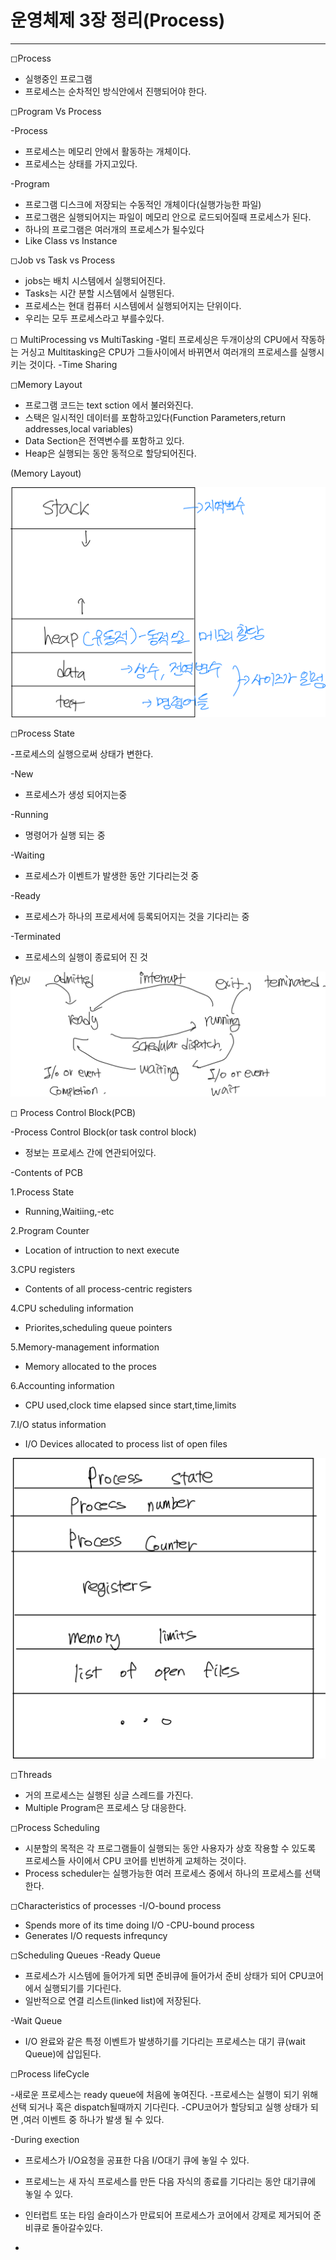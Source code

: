 # 운영체제 3장 정리(Process)

-----

◻︎Process
- 실행중인 프로그램
- 프로세스는 순차적인 방식안에서 진행되어야 한다.

◻︎Program Vs Process

-Process
- 프로세스는 메모리 안에서 활동하는 개체이다.
- 프로세스는 상태를 가지고있다.

-Program
- 프로그램 디스크에 저장되는 수동적인 개체이다(실행가능한 파일)
- 프로그램은 실행되어지는 파일이 메모리 안으로 로드되어질때 프로세스가 된다.
- 하나의 프로그램은 여러개의 프로세스가 될수있다
- Like Class vs Instance

◻︎Job vs Task vs Process
- jobs는 배치 시스템에서 실행되어진다.
- Tasks는 시간 분할 시스템에서 실행된다.
- 프로세스는 현대 컴퓨터 시스템에서 실행되어지는 단위이다.
- 우리는 모두 프로세스라고 부를수있다.

◻︎ MultiProcessing vs MultiTasking
-멀티 프로세싱은 두개이상의 CPU에서 작동하는 거싱고 Multitasking은 CPU가 그들사이에서 바뀌면서 여러개의 프로세스를 실행시키는 것이다.
-Time Sharing

◻︎Memory Layout
- 프로그램 코드는 text sction 에서 불러와진다.
- 스택은 일시적인 데이터를 포함하고있다(Function Parameters,return addresses,local variables)
- Data Section은 전역변수를 포함하고 있다.
- Heap은 실행되는 동안 동적으로 할당되어진다.

(Memory Layout)

![img.png](Image/img1.png)

◻︎Process State

-프로세스의 실행으로써 상태가 변한다.

-New
- 프로세스가 생성 되어지는중 

-Running

- 명령어가 실행 되는 중

-Waiting
- 프로세스가 이벤트가 발생한 동안 기다리는것 중

-Ready
- 프로세스가 하나의 프로세서에 등록되어지는 것을 기다리는 중

-Terminated
- 프로세스의 실행이 종료되어 진 것 

![img.png](Image/img2.png)

◻︎ Process Control Block(PCB)

-Process Control Block(or task control block)
- 정보는 프로세스 간에 연관되어있다.

-Contents of PCB

1.Process State
- Running,Waitiing,-etc

2.Program Counter
- Location of intruction to next execute

3.CPU registers
- Contents of all process-centric registers

4.CPU scheduling information
- Priorites,scheduling queue pointers

5.Memory-management information
- Memory allocated to the proces
 
6.Accounting information
- CPU used,clock time elapsed since start,time,limits

7.I/O status information
- I/O Devices allocated to process list of open files

![img.png](Image/img3.png)

◻︎Threads
- 거의 프로세스는 실행된 싱글 스레드를 가진다.
- Multiple Program은 프로세스 당 대응한다.

◻Process Scheduling
- 시분할의 목적은 각 프로그램들이 실행되는 동안 사용자가 상호 작용할 수 있도록 프로세스들 사이에서 
CPU 코어를 빈번하게 교체하는 것이다.
- Process scheduler는 실행가능한 여러 프로세스 중에서 하나의 프로세스를 선택한다.

◻Characteristics of processes
-I/O-bound process
- Spends more of its time doing I/O
-CPU-bound process
- Generates I/O requests infrequncy

◻Scheduling Queues
-Ready Queue
- 프로세스가 시스템에 들어가게 되면 준비큐에 들어가서 준비 상태가 되어 CPU코어에서 실행되기를 기다린다.
- 일반적으로 연결 리스트(linked list)에 저장된다.

-Wait Queue
- I/O 완료와 같은 특정 이벤트가 발생하기를 기다리는 프로세스는 대기 큐(wait Queue)에 삽입된다.

◻Process lifeCycle

-새로운 프로세스는 ready queue에 처음에 놓여진다.
-프로세스는 실행이 되기 위해 선택 되거나 혹은 dispatch될때까지 기다린다.
-CPU코어가 할당되고 실행 상태가 되면 ,여러 이벤트 중 하나가 발생 될 수 있다.

-During exection
- 프로세스가 I/O요청을 공표한 다음 I/O대기 큐에 놓일 수 있다.
- 프로세느는 새 자식 프로세스를 만든 다음 자식의 종료를 기다리는 동안 대기큐에 놓일 수 있다.
- 인터럽트 또는 타임 슬라이스가 만료되어 프로세스가 코어에서 강제로 제거되어 준비큐로 돌아갈수있다.

-